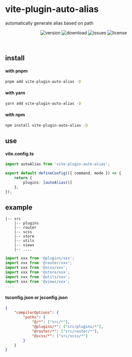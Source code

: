 # vite-plugin-auto-alias

automatically generate alias based on path

<p align="center">
  <img src="https://img.shields.io/npm/v/vite-plugin-auto-alias" alt='version'>
  <img src="https://img.shields.io/npm/dy/vite-plugin-auto-alias" alt='download'>
  <img src="https://img.shields.io/github/issues/jwyGithub/vite-plugin-auto-alias" alt='issues'>
  <img src="https://img.shields.io/github/license/jwyGithub/vite-plugin-auto-alias" alt='license'>
</p>
<br />

## install

#### with pnpm

```sh
pnpm add vite-plugin-auto-alias -D
```

#### with yarn

```sh
yarn add vite-plugin-auto-alias -D
```

#### with npm

```sh
npm install vite-plugin-auto-alias -D
```

## use

#### vite.config.ts

```typescript
import autoAlias from 'vite-plugin-auto-alias';

export default defineConfig(({ command, mode }) => {
    return {
        plugins: [autoAlias()]
    };
});
```

## example

    |-- src
        |-- plugins
        |-- router
        |-- scss
        |-- store
        |-- utils
        |-- views
        |-- ....

```typescript
import xxx from '@plugins/xxx';
import xxx from '@router/xxx';
import xxx from '@scss/xxx';
import xxx from '@store/xxx';
import xxx from '@utils/xxx';
import xxx from '@views/xxx';
....
```

#### tsconfig.json or jsconfig.json

```json
{
    "compilerOptions": {
        "paths": {
            "@/*": ["src/*"],
            "@plugins/*": ["src/plugins/*"],
            "@router/*": ["src/router/*"],
            "@scss/*": ["src/scss/*"]
        }
    }
}
```


